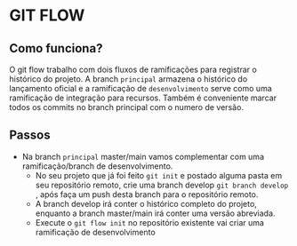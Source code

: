 # GIT FLOW

## Como funciona?

O git flow trabalho com dois fluxos de ramificações para registrar o histórico do projeto. A branch `principal` armazena o histórico do lançamento oficial e a ramificação de `desenvolvimento` serve como uma ramificação de integração para recursos. Também é conveniente marcar todos os commits no branch principal com o numero de versão.

## Passos

- Na branch `principal`  master/main vamos complementar com uma ramificação/branch de desenvolvimento.
    - No seu projeto que já foi feito `git init`  e postado alguma pasta em seu repositório remoto, crie uma branch develop `git branch develop` , após faça um push desta branch para o repositório remoto.
    - A branch develop irá conter o histórico completo do projeto, enquanto a branch master/main irá conter uma versão abreviada.
    - Execute o `git flow init` no repositório existente vai criar uma ramificação de desenvolvimento